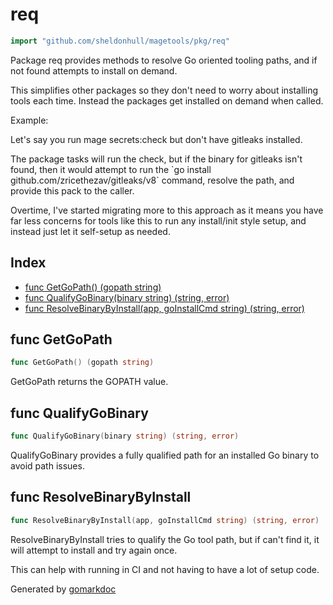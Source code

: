 <!-- Code generated by gomarkdoc. DO NOT EDIT -->

# req

```go
import "github.com/sheldonhull/magetools/pkg/req"
```

Package req provides methods to resolve Go oriented tooling paths, and if not found attempts to install on demand.

This simplifies other packages so they don't need to worry about installing tools each time. Instead the packages get installed on demand when called.

Example:

Let's say you run mage secrets:check but don't have gitleaks installed.

The package tasks will run the check, but if the binary for gitleaks isn't found, then it would attempt to run the \`go install github.com/zricethezav/gitleaks/v8\` command, resolve the path, and provide this pack to the caller.

Overtime, I've started migrating more to this approach as it means you have far less concerns for tools like this to run any install/init style setup, and instead just let it self\-setup as needed.

## Index

- [func GetGoPath() (gopath string)](<#func-getgopath>)
- [func QualifyGoBinary(binary string) (string, error)](<#func-qualifygobinary>)
- [func ResolveBinaryByInstall(app, goInstallCmd string) (string, error)](<#func-resolvebinarybyinstall>)


## func GetGoPath

```go
func GetGoPath() (gopath string)
```

GetGoPath returns the GOPATH value.

## func QualifyGoBinary

```go
func QualifyGoBinary(binary string) (string, error)
```

QualifyGoBinary provides a fully qualified path for an installed Go binary to avoid path issues.

## func ResolveBinaryByInstall

```go
func ResolveBinaryByInstall(app, goInstallCmd string) (string, error)
```

ResolveBinaryByInstall tries to qualify the Go tool path, but if can't find it, it will attempt to install and try again once.

This can help with running in CI and not having to have a lot of setup code.



Generated by [gomarkdoc](<https://github.com/princjef/gomarkdoc>)

